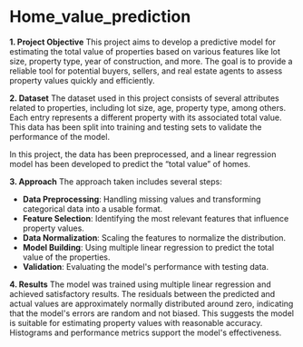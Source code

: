 # Home_value_prediction

**1. Project Objective**
This project aims to develop a predictive model for estimating the total value of properties based on various features like lot size, property type, year of construction, and more. The goal is to provide a reliable tool for potential buyers, sellers, and real estate agents to assess property values quickly and efficiently.

**2. Dataset**
The dataset used in this project consists of several attributes related to properties, including lot size, age, property type, among others. Each entry represents a different property with its associated total value. This data has been split into training and testing sets to validate the performance of the model.

In this project, the data has been preprocessed, and a linear regression model has been developed to predict the “total value” of homes.

**3. Approach**
The approach taken includes several steps:
- **Data Preprocessing**: Handling missing values and transforming categorical data into a usable format.
- **Feature Selection**: Identifying the most relevant features that influence property values.
- **Data Normalization**: Scaling the features to normalize the distribution.
- **Model Building**: Using multiple linear regression to predict the total value of the properties.
- **Validation**: Evaluating the model's performance with testing data.

**4. Results**
The model was trained using multiple linear regression and achieved satisfactory results. The residuals between the predicted and actual values are approximately normally distributed around zero, indicating that the model's errors are random and not biased. This suggests the model is suitable for estimating property values with reasonable accuracy. Histograms and performance metrics support the model's effectiveness.

